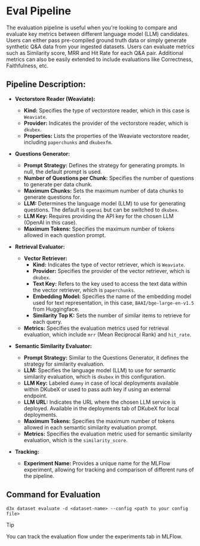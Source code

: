 # Eval Pipeline
The evaluation pipeline is useful when you're looking to compare and evaluate key metrics between different language model (LLM) candidates. Users can either pass pre-compiled ground truth data or simply generate synthetic Q&A data from your ingested datasets. Users can evaluate metrics such as Similarity score, MRR and Hit Rate for each Q&A pair. Additional metrics can also be easily extended to include evaluations like Correctness, Faithfulness, etc.


## Pipeline Description:

- **Vectorstore Reader (Weaviate):**
  - **Kind:** Specifies the type of vectorstore reader, which in this case is `Weaviate`.
  - **Provider:** Indicates the provider of the vectorstore reader, which is `dkubex`.
  - **Properties:** Lists the properties of the Weaviate vectorstore reader, including `paperchunks` and `dkubexfm`.

- **Questions Generator:**
  - **Prompt Strategy:** Defines the strategy for generating prompts. In null, the default prompt is used.
  - **Number of Questions per Chunk:** Specifies the number of questions to generate per data chunk.
  - **Maximum Chunks:** Sets the maximum number of data chunks to generate questions for.
  - **LLM:** Determines the language model (LLM) to use for generating questions. The default is `openai` but can be switched to `dkubex`.
  - **LLM Key:** Requires providing the API key for the chosen LLM (OpenAI in this case).
  - **Maximum Tokens:** Specifies the maximum number of tokens allowed in each question prompt.

- **Retrieval Evaluator:**
  - **Vector Retriever:**
    - **Kind:** Indicates the type of vector retriever, which is `Weaviate`.
    - **Provider:** Specifies the provider of the vector retriever, which is `dkubex`.
    - **Text Key:** Refers to the key used to access the text data within the vector retriever, which is `paperchunks`.
    - **Embedding Model:** Specifies the name of the embedding model used for text representation, in this case, `BAAI/bge-large-en-v1.5` from Huggingface.
    - **Similarity Top K:** Sets the number of similar items to retrieve for each query.
  - **Metrics:** Specifies the evaluation metrics used for retrieval evaluation, which include `mrr` (Mean Reciprocal Rank) and `hit_rate`.

- **Semantic Similarity Evaluator:**
  - **Prompt Strategy:** Similar to the Questions Generator, it defines the strategy for similarity evaluation.
  - **LLM:** Specifies the language model (LLM) to use for semantic similarity evaluation, which is `dkubex` in this configuration.
  - **LLM Key:** Labeled `dummy` in case of local deployments available within DKubeX or used to pass auth key if using an external endpoint.
  - **LLM URL:** Indicates the URL where the chosen LLM service is deployed. Available in the deployments tab of DKubeX for local deployments.
  - **Maximum Tokens:** Specifies the maximum number of tokens allowed in each semantic similarity evaluation prompt.
  - **Metrics:** Specifies the evaluation metric used for semantic similarity evaluation, which is the `similarity_score`.

- **Tracking:**
  - **Experiment Name:** Provides a unique name for the MLFlow experiment, allowing for tracking and comparison of different runs of the pipeline. 

## Command for Evaluation

```
d3x dataset evaluate -d <dataset-name> --config <path to your config file>
```

> [!TIP]
> You can track the evaluation flow under the experiments tab in MLFlow.
